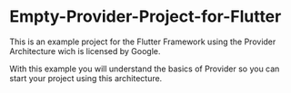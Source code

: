 # Empty-Provider-Project-for-Flutter
This is an example project for the Flutter Framework using the Provider Architecture wich is licensed by Google.

With this example you will understand the basics of Provider so you can start your project using this architecture.
